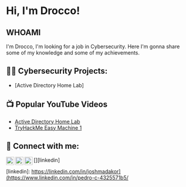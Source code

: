 <h1>Hi, I'm Drocco! </h1>

<h2> WHOAMI </h2>
   I'm Drocco, I'm looking for a job in Cybersecurity. Here I'm gonna share some of my knowledge and some of my achievements.

<h2>👨‍💻 Cybersecurity Projects:</h2>

  - [Active Directory Home Lab]


<h2>📺 Popular YouTube Videos</h2>

- [Active Directory Home Lab](https://www.youtube.com/watch?v=a83ASGn_V_s)
- [TryHackMe Easy Machine 1](https://www.youtube.com/watch?v=uHy3oM7NnoU)


<h2> 🤳 Connect with me:</h2>

[<img align="left" alt="JoshMadakor | YouTube" width="22px" src="https://cdn.jsdelivr.net/npm/simple-icons@v3/icons/youtube.svg" />][youtube]
[<img align="left" alt="JoshMadakor | Twitter" width="22px" src="https://cdn.jsdelivr.net/npm/simple-icons@v3/icons/twitter.svg" />][twitter]
[<img align="left" alt="JoshMadakor | LinkedIn" width="22px" src="https://cdn.jsdelivr.net/npm/simple-icons@v3/icons/linkedin.svg" />][linkedin]


[twitter]: https://twitter.com/DroccoPC
[youtube]: https://www.youtube.com/channel/UCSfn1jyb_o8yFhwyuBcAyHQ
[linkedin]: https://linkedin.com/in/joshmadakor](https://www.linkedin.com/in/pedro-c-4325571b5/

<!--
**joshmadakor1/joshmadakor1** is a ✨ _special_ ✨ repository because its `README.md` (this file) appears on your GitHub profile.

Here are some ideas to get you started:

- 🔭 I’m currently working on ...
- 🌱 I’m currently learning ...
- 👯 I’m looking to collaborate on ...
- 🤔 I’m looking for help with ...
- 💬 Ask me about ...
- 📫 How to reach me: ...
- 😄 Pronouns: ...
- ⚡ Fun fact: ...
-->
